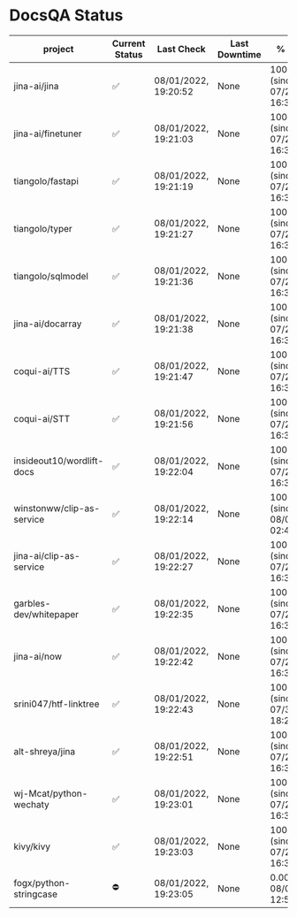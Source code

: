 # DocsQA Status

|         project         |Current Status|     Last Check     |Last Downtime|              % Uptime              |
|-------------------------|--------------|--------------------|-------------|------------------------------------|
|jina-ai/jina             |✅            |08/01/2022, 19:20:52|None         |100.000 (since 07/29/2022, 16:38:18)|
|jina-ai/finetuner        |✅            |08/01/2022, 19:21:03|None         |100.000 (since 07/29/2022, 16:38:18)|
|tiangolo/fastapi         |✅            |08/01/2022, 19:21:19|None         |100.000 (since 07/29/2022, 16:38:18)|
|tiangolo/typer           |✅            |08/01/2022, 19:21:27|None         |100.000 (since 07/29/2022, 16:38:18)|
|tiangolo/sqlmodel        |✅            |08/01/2022, 19:21:36|None         |100.000 (since 07/29/2022, 16:38:18)|
|jina-ai/docarray         |✅            |08/01/2022, 19:21:38|None         |100.000 (since 07/29/2022, 16:38:18)|
|coqui-ai/TTS             |✅            |08/01/2022, 19:21:47|None         |100.000 (since 07/29/2022, 16:38:18)|
|coqui-ai/STT             |✅            |08/01/2022, 19:21:56|None         |100.000 (since 07/29/2022, 16:38:18)|
|insideout10/wordlift-docs|✅            |08/01/2022, 19:22:04|None         |100.000 (since 07/29/2022, 16:38:18)|
|winstonww/clip-as-service|✅            |08/01/2022, 19:22:14|None         |100.000 (since 08/01/2022, 02:40:51)|
|jina-ai/clip-as-service  |✅            |08/01/2022, 19:22:27|None         |100.000 (since 07/29/2022, 16:38:18)|
|garbles-dev/whitepaper   |✅            |08/01/2022, 19:22:35|None         |100.000 (since 07/29/2022, 16:38:18)|
|jina-ai/now              |✅            |08/01/2022, 19:22:42|None         |100.000 (since 07/29/2022, 16:38:18)|
|srini047/htf-linktree    |✅            |08/01/2022, 19:22:43|None         |100.000 (since 07/31/2022, 18:29:28)|
|alt-shreya/jina          |✅            |08/01/2022, 19:22:51|None         |100.000 (since 07/29/2022, 16:38:18)|
|wj-Mcat/python-wechaty   |✅            |08/01/2022, 19:23:01|None         |100.000 (since 07/29/2022, 16:38:18)|
|kivy/kivy                |✅            |08/01/2022, 19:23:03|None         |100.000 (since 07/29/2022, 16:38:18)|
|fogx/python-stringcase   |⛔️           |08/01/2022, 19:23:05|None         |0.000 (since 08/01/2022, 12:54:44)  |
